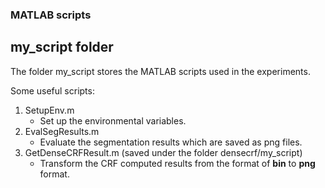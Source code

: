 ### MATLAB scripts

## my_script folder

The folder my_script stores the MATLAB scripts used in the experiments.

Some useful scripts:

1. SetupEnv.m
    * Set up the environmental variables.  
2. EvalSegResults.m
    * Evaluate the segmentation results which are saved as png files.  
3. GetDenseCRFResult.m (saved under the folder densecrf/my_script)
    * Transform the CRF computed results from the format of __bin__ to __png__ format.
  
